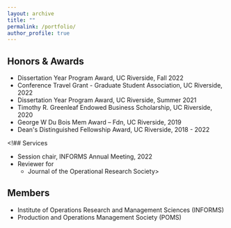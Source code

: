 ```yaml
---
layout: archive
title: ""
permalink: /portfolio/
author_profile: true
---
```


## Honors & Awards
* Dissertation Year Program Award, UC Riverside, Fall 2022
* Conference Travel Grant - Graduate Student Association, UC Riverside, 2022
* Dissertation Year Program Award, UC Riverside, Summer 2021
* Timothy R. Greenleaf Endowed Business Scholarship, UC Riverside, 2020
* George W Du Bois Mem Award – Fdn, UC Riverside, 2019
* Dean's Distinguished Fellowship Award, UC Riverside, 2018 - 2022

<!## Services
* Session chair, INFORMS Annual Meeting, 2022
* Reviewer for     
    * Journal of the Operational Research Society>

## Members
* Institute of Operations Research and Management Sciences (INFORMS)
* Production and Operations Management Society (POMS)
